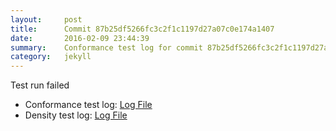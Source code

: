 ```yaml
---
layout:     post
title:      Commit 87b25df5266fc3c2f1c1197d27a07c0e174a1407
date:       2016-02-09 23:44:39
summary:    Conformance test log for commit 87b25df5266fc3c2f1c1197d27a07c0e174a1407.
category:   jekyll
---
```


Test run failed

- Conformance test log: [Log File](http://s3-us-west-2.amazonaws.com/kraken-e2e-logs/conformance/kraken_87b25df5266fc3c2f1c1197d27a07c0e174a1407_conformance.log)
- Density test log: [Log File](http://s3-us-west-2.amazonaws.com/kraken-e2e-logs/conformance/kraken_87b25df5266fc3c2f1c1197d27a07c0e174a1407_density.log)
